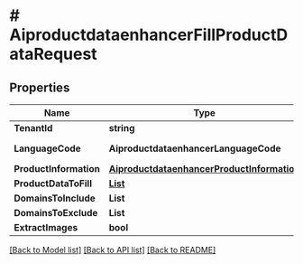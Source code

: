 # # AiproductdataenhancerFillProductDataRequest


## Properties 


Name | Type | Description | Notes
------------ | ------------- | ------------- | -------------
**TenantId**| **string** |   | [optional]
**LanguageCode**| **AiproductdataenhancerLanguageCode** |  for more information please, see Model/AiproductdataenhancerLanguageCode.php  | [optional]
**ProductInformation**| [**AiproductdataenhancerProductInformation**](AiproductdataenhancerProductInformation.md) |   | [optional]
**ProductDataToFill**| [**List<AiproductdataenhancerProductDataToFill>**](AiproductdataenhancerProductDataToFill.md) |   | [optional]
**DomainsToInclude**| **List<string>** |   | [optional]
**DomainsToExclude**| **List<string>** |   | [optional]
**ExtractImages**| **bool** |   | [optional]


[[Back to Model list]](../../README.md#models) [[Back to API list]](../../README.md#endpoints) [[Back to README]](../../README.md)


